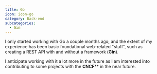 ```yaml
---
title: Go
icon: icon-go
category: Back-end
subcategories:
  - Gin
---
```

I only started working with Go a couple months ago, and the extent of my experience has been basic foundational web-related "stuff", such as creating a REST API with and without a framework (**Gin**).

I anticipate working with it a lot more in the future as I am interested into contributing to some projects with the **CNCF**** in the near future.